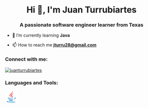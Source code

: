 <h1 align="center">Hi 👋, I'm Juan Turrubiartes</h1>
<h3 align="center">A passionate software engineer learner from Texas</h3>

- 🌱 I’m currently learning **Java**

- 📫 How to reach me **jturru28@gmail.com**

<h3 align="left">Connect with me:</h3>
<p align="left">
<a href="https://linkedin.com/in/juanturrubiartes" target="blank"><img align="center" src="https://raw.githubusercontent.com/rahuldkjain/github-profile-readme-generator/master/src/images/icons/Social/linked-in-alt.svg" alt="juanturrubiartes" height="30" width="40" /></a>
</p>

<h3 align="left">Languages and Tools:</h3>
<p align="left"> <a href="https://www.java.com" target="_blank" rel="noreferrer"> <img src="https://raw.githubusercontent.com/devicons/devicon/master/icons/java/java-original.svg" alt="java" width="40" height="40"/> </a> </p>

